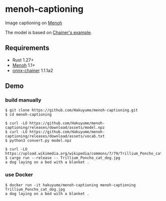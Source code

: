 # menoh-captioning

Image captioning on [Menoh](https://github.com/pfnet-research/menoh)

The model is based on [Chainer's example](https://github.com/chainer/chainer/blob/master/examples/image_captioning/).

## Requirements

- Rust 1.27+
- [Menoh](https://github.com/pfnet-research/menoh) 1.1+
- [onnx-chainer](https://github.com/chainer/onnx-chainer) 1.1.1a2

## Demo

### build manually

```
$ git clone https://github.com/Hakuyume/menoh-captioning.git
$ cd menoh-captioning

$ curl -LO https://github.com/Hakuyume/menoh-captioning/releases/download/assets/model.npz
$ curl -LO https://github.com/Hakuyume/menoh-captioning/releases/download/assets/vocab.txt
$ python3 convert.py model.npz

$ curl -LO https://upload.wikimedia.org/wikipedia/commons/7/79/Trillium_Poncho_cat_dog.jpg
$ cargo run --release -- Trillium_Poncho_cat_dog.jpg
a dog laying on a bed with a blanket .
```

### use Docker

```
$ docker run -it hakuyume/menoh-captioning menoh-captioning Trillium_Poncho_cat_dog.jpg
a dog laying on a bed with a blanket .
```

